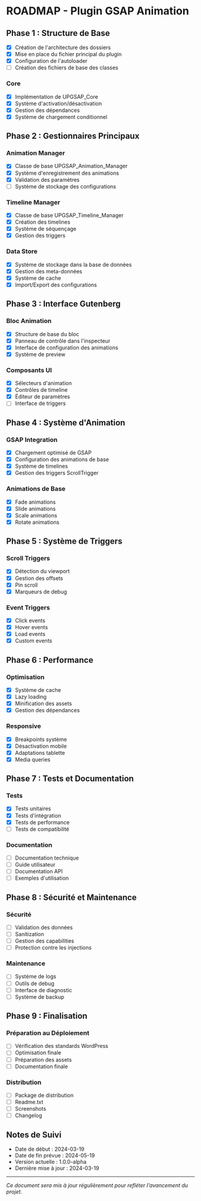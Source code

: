 # ROADMAP - Plugin GSAP Animation

## Phase 1 : Structure de Base
- [x] Création de l'architecture des dossiers
- [x] Mise en place du fichier principal du plugin
- [x] Configuration de l'autoloader
- [ ] Création des fichiers de base des classes

### Core
- [x] Implémentation de UPGSAP_Core
- [x] Système d'activation/désactivation
- [x] Gestion des dépendances
- [x] Système de chargement conditionnel

## Phase 2 : Gestionnaires Principaux

### Animation Manager
- [x] Classe de base UPGSAP_Animation_Manager
- [x] Système d'enregistrement des animations
- [x] Validation des paramètres
- [ ] Système de stockage des configurations

### Timeline Manager
- [x] Classe de base UPGSAP_Timeline_Manager
- [x] Création des timelines
- [x] Système de séquençage
- [x] Gestion des triggers

### Data Store
- [x] Système de stockage dans la base de données
- [x] Gestion des meta-données
- [x] Système de cache
- [x] Import/Export des configurations

## Phase 3 : Interface Gutenberg

### Bloc Animation
- [x] Structure de base du bloc
- [x] Panneau de contrôle dans l'inspecteur
- [x] Interface de configuration des animations
- [x] Système de preview

### Composants UI
- [x] Sélecteurs d'animation
- [x] Contrôles de timeline
- [x] Éditeur de paramètres
- [ ] Interface de triggers

## Phase 4 : Système d'Animation

### GSAP Integration
- [x] Chargement optimisé de GSAP
- [x] Configuration des animations de base
- [x] Système de timelines
- [x] Gestion des triggers ScrollTrigger

### Animations de Base
- [x] Fade animations
- [x] Slide animations
- [x] Scale animations
- [x] Rotate animations

## Phase 5 : Système de Triggers

### Scroll Triggers
- [x] Détection du viewport
- [x] Gestion des offsets
- [x] Pin scroll
- [x] Marqueurs de debug

### Event Triggers
- [x] Click events
- [x] Hover events
- [x] Load events
- [x] Custom events

## Phase 6 : Performance

### Optimisation
- [x] Système de cache
- [x] Lazy loading
- [x] Minification des assets
- [x] Gestion des dépendances

### Responsive
- [x] Breakpoints système
- [x] Désactivation mobile
- [x] Adaptations tablette
- [x] Media queries

## Phase 7 : Tests et Documentation

### Tests
- [x] Tests unitaires
- [x] Tests d'intégration
- [x] Tests de performance
- [ ] Tests de compatibilité

### Documentation
- [ ] Documentation technique
- [ ] Guide utilisateur
- [ ] Documentation API
- [ ] Exemples d'utilisation

## Phase 8 : Sécurité et Maintenance

### Sécurité
- [ ] Validation des données
- [ ] Sanitization
- [ ] Gestion des capabilities
- [ ] Protection contre les injections

### Maintenance
- [ ] Système de logs
- [ ] Outils de debug
- [ ] Interface de diagnostic
- [ ] Système de backup

## Phase 9 : Finalisation

### Préparation au Déploiement
- [ ] Vérification des standards WordPress
- [ ] Optimisation finale
- [ ] Préparation des assets
- [ ] Documentation finale

### Distribution
- [ ] Package de distribution
- [ ] Readme.txt
- [ ] Screenshots
- [ ] Changelog

## Notes de Suivi
- Date de début : 2024-03-19
- Date de fin prévue : 2024-05-19
- Version actuelle : 1.0.0-alpha
- Dernière mise à jour : 2024-03-19

---
*Ce document sera mis à jour régulièrement pour refléter l'avancement du projet.* 
